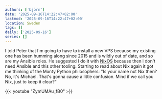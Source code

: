 ```yaml
---
authors: ['björn']
date: '2025-09-16T14:22:47+02:00'
lastmod: '2025-09-16T14:22:47+02:00'
location: Sweden
tags: []
daily: ['2025-09-16']
series: []
---
```

I told Peter that I'm going to have to install a new VPS because my existing one has been humming along since 2015 and is wildly out of date, and so are my Ansible roles. He suggested I do it with [NixOS](http://nixos.org/) because then I don't need Ansible and this other tooling. Starting to read about Nix again it got me thinking of the Monty Python philosophers: "Is your name not Nix then? No, it's Michael. That's gonna cause a little confusion. Mind if we call you Nix, just to keep it clear?"

{{< youtube "ZymUMAu_fB0" >}}
